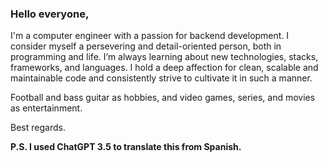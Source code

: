 ### Hello everyone,

I'm a computer engineer with a passion for backend development. I consider myself a persevering and detail-oriented person, both in programming and life. I’m always learning about new technologies, stacks, frameworks, and languages. I hold a deep affection for clean, scalable and maintainable code and consistently strive to cultivate it in such a manner.

Football and bass guitar as hobbies, and video games, series, and movies as entertainment.

Best regards.

**P.S. I used ChatGPT 3.5 to translate this from Spanish.**
